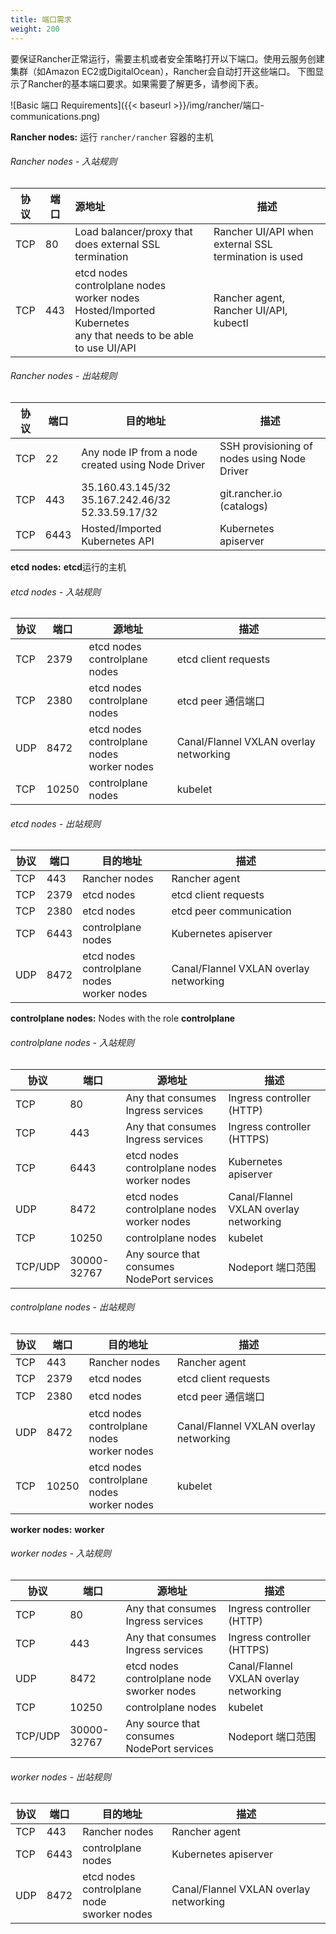 ```yaml
---
title: 端口需求
weight: 200
---
```


要保证Rancher正常运行，需要主机或者安全策略打开以下端口。使用云服务创建集群（如Amazon EC2或DigitalOcean），Rancher会自动打开这些端口。  下图显示了Rancher的基本端口要求。如果需要了解更多，请参阅下表。

![Basic 端口 Requirements]({{< baseurl >}}/img/rancher/端口-communications.png)

**Rancher nodes:**
运行 `rancher/rancher` 容器的主机

###### Rancher nodes - 入站规则

| 协议 | 端口 | 源地址                                                       | 描述                                                 |
| ---- | ---- | :----------------------------------------------------------- | ---------------------------------------------------- |
| TCP  | 80   | Load balancer/proxy that does external SSL termination       | Rancher UI/API when external SSL termination is used |
| TCP  | 443  | etcd nodes  <br />controlplane nodes  <br />worker nodes  <br />Hosted/Imported Kubernetes  <br />any that needs to be able to use UI/API | Rancher agent, Rancher UI/API, kubectl               |

###### Rancher nodes - 出站规则

| 协议 | 端口 | 目的地址                                                   | 描述                                        |
| ---- | ---- | ---------------------------------------------------------- | ------------------------------------------- |
| TCP  | 22   | Any node IP from a node created using Node Driver          | SSH provisioning of nodes using Node Driver |
| TCP  | 443  | 35.160.43.145/32<br />35.167.242.46/32<br />52.33.59.17/32 | git.rancher.io (catalogs)                   |
| TCP  | 6443 | Hosted/Imported Kubernetes API                             | Kubernetes apiserver                        |

**etcd nodes:**
**etcd**运行的主机

###### etcd nodes - 入站规则

| 协议 | 端口  | 源地址                                               | 描述                                   |
| ---- | ----- | ---------------------------------------------------- | -------------------------------------- |
| TCP  | 2379  | etcd nodes<br />controlplane nodes                   | etcd client requests                   |
| TCP  | 2380  | etcd nodes<br />controlplane nodes                   | etcd peer 通信端口                     |
| UDP  | 8472  | etcd nodes<br />controlplane nodes<br />worker nodes | Canal/Flannel VXLAN overlay networking |
| TCP  | 10250 | controlplane nodes                                   | kubelet                                |

###### etcd nodes - 出站规则

| 协议 | 端口 | 目的地址                                             | 描述                                   |
| ---- | ---- | ---------------------------------------------------- | -------------------------------------- |
| TCP  | 443  | Rancher nodes                                        | Rancher agent                          |
| TCP  | 2379 | etcd nodes                                           | etcd client requests                   |
| TCP  | 2380 | etcd nodes                                           | etcd peer communication                |
| TCP  | 6443 | controlplane nodes                                   | Kubernetes apiserver                   |
| UDP  | 8472 | etcd nodes<br />controlplane nodes<br />worker nodes | Canal/Flannel VXLAN overlay networking |

**controlplane nodes:**
Nodes with the role **controlplane**

###### controlplane nodes - 入站规则

| 协议    | 端口        | 源地址                                               | 描述                                   |
| ------- | ----------- | ---------------------------------------------------- | -------------------------------------- |
| TCP     | 80          | Any that consumes Ingress services                   | Ingress controller (HTTP)              |
| TCP     | 443         | Any that consumes Ingress services                   | Ingress controller (HTTPS)             |
| TCP     | 6443        | etcd nodes<br />controlplane nodes<br />worker nodes | Kubernetes apiserver                   |
| UDP     | 8472        | etcd nodes<br />controlplane nodes<br />worker nodes | Canal/Flannel VXLAN overlay networking |
| TCP     | 10250       | controlplane nodes                                   | kubelet                                |
| TCP/UDP | 30000-32767 | Any source that consumes NodePort services           | Nodeport 端口范围                      |

###### controlplane nodes - 出站规则

| 协议 | 端口  | 目的地址                                             | 描述                                   |
| ---- | ----- | ---------------------------------------------------- | -------------------------------------- |
| TCP  | 443   | Rancher nodes                                        | Rancher agent                          |
| TCP  | 2379  | etcd nodes                                           | etcd client requests                   |
| TCP  | 2380  | etcd nodes                                           | etcd peer 通信端口                     |
| UDP  | 8472  | etcd nodes<br />controlplane nodes<br />worker nodes | Canal/Flannel VXLAN overlay networking |
| TCP  | 10250 | etcd nodes<br />controlplane nodes<br />worker nodes | kubelet                                |

**worker nodes:**
**worker**

###### worker nodes - 入站规则

| 协议    | 端口        | 源地址                                               | 描述                                   |
| ------- | ----------- | ---------------------------------------------------- | -------------------------------------- |
| TCP     | 80          | Any that consumes Ingress services                   | Ingress controller (HTTP)              |
| TCP     | 443         | Any that consumes Ingress services                   | Ingress controller (HTTPS)             |
| UDP     | 8472        | etcd nodes<br />controlplane node<br />sworker nodes | Canal/Flannel VXLAN overlay networking |
| TCP     | 10250       | controlplane nodes                                   | kubelet                                |
| TCP/UDP | 30000-32767 | Any source that consumes NodePort services           | Nodeport 端口范围                      |

###### worker nodes - 出站规则

| 协议 | 端口 | 目的地址                                             | 描述                                   |
| ---- | ---- | ---------------------------------------------------- | -------------------------------------- |
| TCP  | 443  | Rancher nodes                                        | Rancher agent                          |
| TCP  | 6443 | controlplane nodes                                   | Kubernetes apiserver                   |
| UDP  | 8472 | etcd nodes<br />controlplane node<br />sworker nodes | Canal/Flannel VXLAN overlay networking |